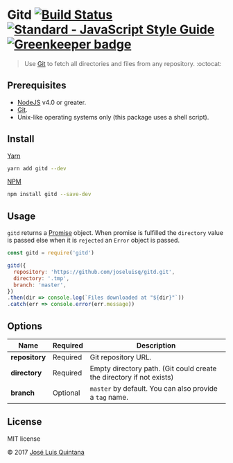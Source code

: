 # Gitd [![Build Status](https://travis-ci.org/joseluisq/gitd.svg?branch=master)](https://travis-ci.org/joseluisq/gitd) [![Standard - JavaScript Style Guide](https://img.shields.io/badge/code%20style-standard-brightgreen.svg)](http://standardjs.com/) [![Greenkeeper badge](https://badges.greenkeeper.io/joseluisq/gitd.svg)](https://greenkeeper.io/)

> Use [Git](https://git-scm.com/) to fetch all directories and files from any repository. :octocat:

## Prerequisites

- [NodeJS](https://nodejs.org) v4.0 or greater.
- [Git](https://git-scm.com/).
- Unix-like operating systems only (this package uses a shell script).

## Install

[Yarn](https://github.com/yarnpkg/)

```sh
yarn add gitd --dev
```

[NPM](https://www.npmjs.com/)

```sh
npm install gitd --save-dev
```

## Usage

`gitd` returns a [Promise](https://developer.mozilla.org/en-US/docs/Web/JavaScript/Reference/Global_Objects/Promise) object. When promise is fulfilled the `directory` value is passed else when it is `rejected` an `Error` object is passed.

```js
const gitd = require('gitd')

gitd({
  repository: 'https://github.com/joseluisq/gitd.git',
  directory: '.tmp',
  branch: 'master',
})
.then(dir => console.log(`Files downloaded at "${dir}"`))
.catch(err => console.error(err.message))
```

## Options

| Name  | Required | Description
| ------------- | ------------- | ------------- |
| __repository__  | Required | Git repository URL. |
| __directory__  | Required | Empty directory path. (Git could create the directory if not exists) |
| __branch__  | Optional | `master` by default. You can also provide a `tag` name. |

## License
MIT license

© 2017 [José Luis Quintana](http://quintana.io)
